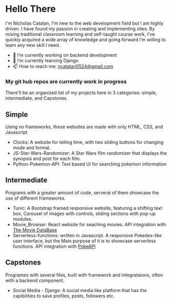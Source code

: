 # Hello There 
I'm Nicholas Catalan, I'm new to the web development field but I am highly driven. I have found my passion in creating and implementing sites. By mixing traditional classroom learning and self-taught course work, I’ve quickly acquired a wide array of knowledge and going forward I’m willing to learn any new skill I need.

- 🔭 I’m currently working on backend development
- 🌱 I’m currently learning Django
- 📫 How to reach me: ncatalan0524@gmail.com

### My git hub repos are currently work in progress
There'll be an organized list of my projects here in 3 categories: simple, intermediate, and Capstones.

## Simple
Using no frameworks, these websites are made with only HTML, CSS, and Javascript
- Clocks: A website for telling time, with two sliding buttons for changing mode and format.
- JS-Star-Wars-Randomizer: A Star Wars film randomizer that displays the synopsis and post for each film.
- Python-Pokemon-API: Text based UI for searching pokemon information

## Intermediate
Programs with a greater amount of code, serveral of them showcase the use of different frameworks.
- Tunic: A Bootstrap framed responsive website, featuring a shifting text box, Carousel of images with controls, sliding sections with pop-up modules.
- Movie_Browser: React website for seaching movies. API integration with [The Movie DataBase](https://www.themoviedb.org/?language=en-US) 
- Serverless-functions: written in Javascript. A responsive Pokedex-like user interface, but the Main purpose of it is to showcase serverless functions. API integration with [PokeAPI](https://pokeapi.co)

## Capstones
Programes with several files, built with framework and integrataions, often with a backend component.
- Social Media - Django: A social media like platform that has the capibilities to save profiles, posts, followers etc.
